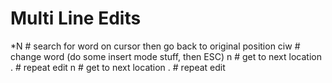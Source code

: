 # Multi Line Edits

*N          # search for word on cursor then go back to original position
ciw         # change word (do some insert mode stuff, then ESC)
n           # get to next location
.           # repeat edit
n           # get to next location
.           # repeat edit
<repeat as needed>

